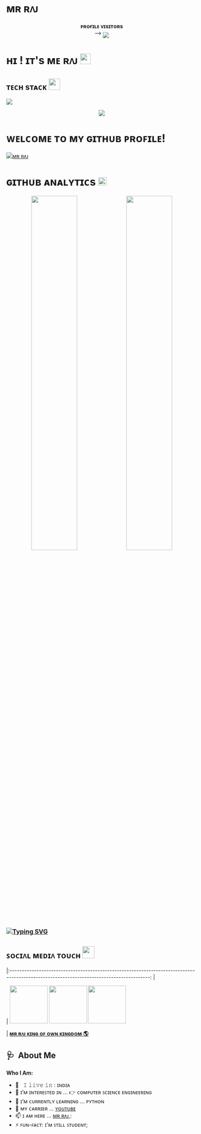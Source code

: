 # ᴍʀ ʀᴧᴊ
<p align="center">
    <b>ᴘʀᴏғɪʟᴇ ᴠɪsɪᴛᴏʀs</b><br>
 -->    <img align="middle" src="https://profile-counter.glitch.me/CodingLearning301/count.svg" />
</p>

<h1>ʜɪ ! ɪᴛ's ᴍᴇ ʀᴧᴊ <img src="https://raw.githubusercontent.com/MartinHeinz/MartinHeinz/master/wave.gif" width="28"></h1>

<h2>ᴛᴇᴄʜ sᴛᴀᴄᴋ <img
src="https://camo.githubusercontent.com/63371d36886ee658f5a97401f393e1ab1684b2fd3de674b8f5efc7d410b2a3d0/68747470733a2f2f6d656469612e67697068792e636f6d2f6d656469612f57556c706c634d704f43456d5447427442572f67697068792e676966" width="30"</img></h2>

![](https://skillicons.dev/icons?i=python,git,github,html,sqlite,mysql,postgres,redis)

<p align="center">
  <a href="https://t.me/Mr_Raj_Op"><img src="https://user-images.githubusercontent.com/77770753/117139498-f081c400-adc9-11eb-9aaf-f895a54ecc67.gif"></a>
    </p>
<p align="center">

</p>

<h3>
    
# ᴡᴇʟᴄᴏᴍᴇ ᴛᴏ ᴍʏ ɢɪᴛʜᴜʙ ᴘʀᴏꜰɪʟᴇ!
[![ᴍʀ ʀᴧᴊ](https://github-stats-alpha.vercel.app/api?username=CodeLearning301 "ᴍʀ ʀᴧᴊ")](https://github-stats-alpha.vercel.app/api?username=CodeLearning301 "ᴍʀ ʀᴧᴊ")

<h1>ɢɪᴛʜᴜʙ ᴀɴᴀʟʏᴛɪᴄs <img src="https://emojis.slackmojis.com/emojis/images/1621024394/39092/cat-roll.gif?1621024394" width="22"></h1>

<p align="center">
    <img
        width="49%"
        src="https://github-readme-stats.vercel.app/api?username=CodeLearning301&count_private=true&include_all_commits=true&show_icons=true&theme=tokyonight&custom_title=GitHub+Stats"
    />
    <img
        width="49%"
        src="https://github-readme-streak-stats.herokuapp.com?user=CodeLearning301&theme=tokyonight"
    />
</p>

<h3>

<!-- Your title -->


[![Typing SVG](https://readme-typing-svg.herokuapp.com?color=000000&lines=-%3E+Bots+Developer;-%3E+Web+Developer;-%3EYoutuber;-%3E+Music+Lover;-%3E+Programmer)](https://git.io/typing-svg)

<!-- Your badges
You can use the website to generate badges: https://shields.io/
-->

<h2>ꜱᴏᴄɪᴧʟ ᴍᴇᴅɪᴧ ᴛᴏᴜᴄʜ <img src="https://media.giphy.com/media/LnQjpWaON8nhr21vNW/giphy.gif" width="32"/></h2>

|:---------------------------------------------------------------------------------------------------------------------------------------: |

| <a href="https://t.me/Abishnoi_bots"><img src="https://cdn4.iconfinder.com/data/icons/logos-and-brands/512/335_Telegram_logo-256.png" width="100px" height="100px"></a> <a href="https://www.instagram.com/Asau_29"><img src="https://cdn2.iconfinder.com/data/icons/social-icons-33/128/Instagram-256.png" width="100px" height="100px"></a> <a href="https://www.youtube.com/channel/techAbishnoi"><img src="https://cdn3.iconfinder.com/data/icons/2018-social-media-logotypes/1000/2018_social_media_popular_app_logo_youtube-256.png" width="100px" height="100px"></a>

|       **[ᴍʀ ʀᴧᴊ ᴋɪɴɢ ᴏꜰ ᴏᴡɴ ᴋɪɴɢᴅᴏᴍ 🌎](https://t.me/Mr_Raj_Op)**

## 🩺 &nbsp;About Me
  
<!-- тαℓкιηg αвσυт уσυ -->
**Who I Am:**
  
- 🚶‍ &nbsp; 𝙸 𝚕𝚒𝚟𝚎 𝚒𝚗 : ɪɴᴅɪᴀ  <br>
- 👀 ɪ’ᴍ ɪɴᴛᴇʀᴇꜱᴛᴇᴅ ɪɴ ... 👉 ᴄᴏᴍᴘᴜᴛᴇʀ ꜱᴄɪᴇɴᴄᴇ ᴇɴɢɪɴᴇᴇʀɪɴɢ
- 🌱 ɪ’ᴍ ᴄᴜʀʀᴇɴᴛʟʏ ʟᴇᴀʀɴɪɴɢ ... ᴘʏᴛʜᴏɴ
- 💞️ ᴍʏ ᴄᴀʀʀɪᴇʀ ... [ ʏᴏᴜᴛᴜʙᴇ ](https://youtube.com)
- 📫 ɪ ᴀᴍ ʜᴇʀᴇ ... [ ᴍʀ ʀᴧᴊ ](https://t.me/Mr_Raj_Op):
- ⚡️ ꜰᴜɴ-ꜰᴀᴄᴛ: ɪ'ᴍ ꜱᴛɪʟʟ ꜱᴛᴜᴅᴇɴᴛ;
